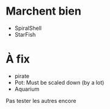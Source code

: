 # Marchent bien
- SpiralShell
- StarFish


# À fix
- pirate
- Pot: Must be scaled down (by a lot)
- Aquarium

Pas tester les autres encore